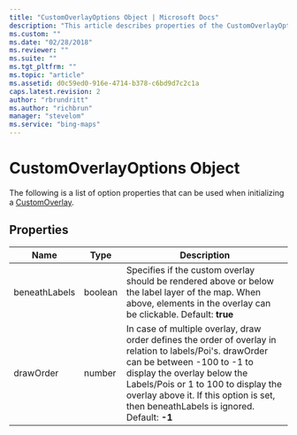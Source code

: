 ```yaml
---
title: "CustomOverlayOptions Object | Microsoft Docs"
description: "This article describes properties of the CustomOverlayOptions Object that can be used when initializing a CustomOverlay."
ms.custom: ""
ms.date: "02/28/2018"
ms.reviewer: ""
ms.suite: ""
ms.tgt_pltfrm: ""
ms.topic: "article"
ms.assetid: d0c59ed0-916e-4714-b378-c6bd9d7c2c1a
caps.latest.revision: 2
author: "rbrundritt"
ms.author: "richbrun"
manager: "stevelom"
ms.service: "bing-maps"
---
```


# CustomOverlayOptions Object

The following is a list of option properties that can be used when initializing a [CustomOverlay](customoverlay-class.md).

## Properties

| Name          | Type    | Description                  |
|---------------|---------|------------------------------|
| beneathLabels | boolean | Specifies if the custom overlay should be rendered above or below the label layer of the map. When above, elements in the overlay can be clickable. Default: **true** |
| drawOrder | number | In case of multiple overlay, draw order defines the order of overlay in relation to labels/Poi's. drawOrder can be between -100 to -1 to display the overlay below the Labels/Pois or 1 to 100 to display the overlay above it. If this option is set, then beneathLabels is ignored. Default: **-1** |